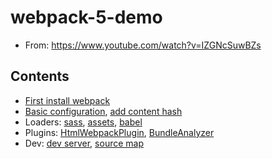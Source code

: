 # webpack-5-demo
- From: https://www.youtube.com/watch?v=IZGNcSuwBZs

## Contents
- [First install webpack](https://github.com/jinyongnan810/webpack-5-demo/commit/d33574a1dd75af09f09918dfd2506a3f9c4251ff)
- [Basic configuration](https://github.com/jinyongnan810/webpack-5-demo/commit/2865ac4f3a8ce771724bb9b021f6a493ae415b88), [add content hash](https://github.com/jinyongnan810/webpack-5-demo/commit/2add4b3d3f343140a0f5329d5e4f2773dccaacaa)
- Loaders: [sass](https://github.com/jinyongnan810/webpack-5-demo/commit/7493c8d139b150c661fdcc0234eae68e6f5ecf0b), [assets](https://github.com/jinyongnan810/webpack-5-demo/commit/53d3f3283e3d68d2bda5d3880a46cac766922675), [babel](https://github.com/jinyongnan810/webpack-5-demo/commit/5e4d93cdf434b66f1406a52eb286a88a6de3bfad)
- Plugins: [HtmlWebpackPlugin](https://github.com/jinyongnan810/webpack-5-demo/commit/3055f8adcc5278cd03c2aa56fa564fa2dc3e4b7d), [BundleAnalyzer](https://github.com/jinyongnan810/webpack-5-demo/commit/a08d8c2009bc59b9c02aa9f2b6c10cf4a4ee53f6)
- Dev: [dev server](https://github.com/jinyongnan810/webpack-5-demo/commit/15e8ab635a0cffa0a99b0fb9355c59c444772757), [source map](https://github.com/jinyongnan810/webpack-5-demo/commit/570e9ac2475c82996db6bd533dcd89c8de32ea38)
